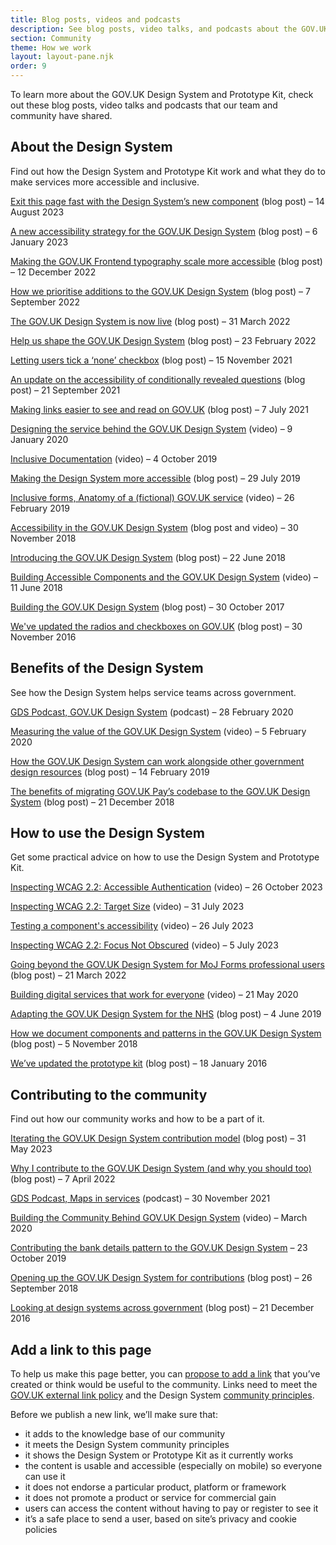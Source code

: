 ```yaml
---
title: Blog posts, videos and podcasts
description: See blog posts, video talks, and podcasts about the GOV.UK Design System and Prototype Kit
section: Community
theme: How we work
layout: layout-pane.njk
order: 9
---
```


To learn more about the GOV.UK Design System and Prototype Kit, check out these blog posts, video talks and podcasts that our team and community have shared.

## About the Design System

Find out how the Design System and Prototype Kit work and what they do to make services more accessible and inclusive.

[Exit this page fast with the Design System’s new component](https://designnotes.blog.gov.uk/2023/08/14/exit-this-page-fast-with-the-design-systems-new-component/) (blog post) – 14 August 2023

[A new accessibility strategy for the GOV.UK Design System](https://accessibility.blog.gov.uk/2023/01/06/a-new-accessibility-strategy-for-the-gov-uk-design-system/) (blog post) – 6 January 2023

[Making the GOV.UK Frontend typography scale more accessible](https://designnotes.blog.gov.uk/2022/12/12/making-the-gov-uk-frontend-typography-scale-more-accessible/) (blog post) – 12 December 2022

[How we prioritise additions to the GOV.UK Design System](https://designnotes.blog.gov.uk/2022/09/07/how-we-prioritise-additions-to-the-gov-uk-design-system/) (blog post) – 7 September 2022

[The GOV.UK Design System is now live](https://gds.blog.gov.uk/2022/03/31/the-gov-uk-design-system-is-now-live/) (blog post) – 31 March 2022

[Help us shape the GOV.UK Design System](https://designnotes.blog.gov.uk/2022/02/23/help-us-shape-the-gov-uk-design-system/) (blog post) – 23 February 2022

[Letting users tick a ‘none’ checkbox](https://designnotes.blog.gov.uk/2021/11/15/letting-users-tick-a-none-checkbox/) (blog post) – 15 November 2021

[An update on the accessibility of conditionally revealed questions](https://accessibility.blog.gov.uk/2021/09/21/an-update-on-the-accessibility-of-conditionally-revealed-questions/) (blog post) – 21 September 2021

[Making links easier to see and read on GOV.UK](https://designnotes.blog.gov.uk/2021/07/07/making-links-easier-to-see-and-read-on-gov-uk/) (blog post) – 7 July 2021

[Designing the service behind the GOV.UK Design System](https://www.youtube.com/watch?v=kOXt36nIVPQ) (video) – 9 January 2020

[Inclusive Documentation](https://www.youtube.com/watch?v=dZOf973QzmE) (video) – 4 October 2019

[Making the Design System more accessible](https://designnotes.blog.gov.uk/2019/07/29/weve-made-the-gov-uk-design-system-more-accessible/) (blog post) – 29 July 2019

[Inclusive forms, Anatomy of a (fictional) GOV.UK service](https://www.youtube.com/watch?v=JHaLzm-FGsc) (video) – 26 February 2019

[Accessibility in the GOV.UK Design System](https://nickcolley.co.uk/2018/11/16/accessibility-in-the-govuk-design-system/) (blog post and video) – 30 November 2018

[Introducing the GOV.UK Design System](https://gds.blog.gov.uk/2018/06/22/introducing-the-gov-uk-design-system/) (blog post) – 22 June 2018

[Building Accessible Components and the GOV.UK Design System](https://www.youtube.com/watch?v=wprWuTvhec4) (video) – 11 June 2018

[Building the GOV.UK Design System](https://gds.blog.gov.uk/2017/10/30/building-the-gov-uk-design-system/) (blog post) – 30 October 2017

[We've updated the radios and checkboxes on GOV.UK](https://designnotes.blog.gov.uk/2016/11/30/weve-updated-the-radios-and-checkboxes-on-gov-uk/) (blog post) – 30 November 2016

## Benefits of the Design System

See how the Design System helps service teams across government.

[GDS Podcast, GOV.UK Design System](https://gds.blog.gov.uk/2020/02/28/podcast-gov-uk-design-system/) (podcast) – 28 February 2020

[Measuring the value of the GOV.UK Design System](https://www.youtube.com/watch?v=eSkVtSEAe98) (video) – 5 February 2020

[How the GOV.UK Design System can work alongside other government design resources](https://designnotes.blog.gov.uk/2019/02/14/how-the-gov-uk-design-system-can-work-alongside-other-government-design-resources/) (blog post) – 14 February 2019

[The benefits of migrating GOV.UK Pay’s codebase to the GOV.UK Design System](https://technology.blog.gov.uk/2018/12/21/the-benefits-of-migrating-gov-uk-pays-codebase-to-the-gov-uk-design-system/) (blog post) – 21 December 2018

## How to use the Design System

Get some practical advice on how to use the Design System and Prototype Kit.

[Inspecting WCAG 2.2: Accessible Authentication](https://www.youtube.com/watch?v=9h5aLCS3wJQ) (video) – 26 October 2023

[Inspecting WCAG 2.2: Target Size](https://www.youtube.com/watch?v=91O_DzoLM3U) (video) – 31 July 2023

[Testing a component's accessibility](https://www.youtube.com/watch?v=C770bSvGr_E) (video) – 26 July 2023

[Inspecting WCAG 2.2: Focus Not Obscured](https://www.youtube.com/watch?v=_fi7SsSkBtM) (video) – 5 July 2023

[Going beyond the GOV.UK Design System for MoJ Forms professional users](https://designnotes.blog.gov.uk/2022/03/21/going-beyond-the-gov-uk-design-system-for-moj-forms-professional-users/) (blog post) – 21 March 2022

[Building digital services that work for everyone](https://www.youtube.com/watch?v=1cuZnBqQYKQ&feature=youtu.be) (video) – 21 May 2020

[Adapting the GOV.UK Design System for the NHS](https://gds.blog.gov.uk/2019/06/04/guest-post-adapting-the-gov-uk-design-system-for-the-nhs/) (blog post) – 4 June 2019

[How we document components and patterns in the GOV.UK Design System](https://designnotes.blog.gov.uk/2018/11/05/how-we-document-components-and-patterns-in-the-gov-uk-design-system/) (blog post) – 5 November 2018

[We’ve updated the prototype kit](https://designnotes.blog.gov.uk/2016/01/18/weve-updated-the-prototype-kit/) (blog post) – 18 January 2016

## Contributing to the community

Find out how our community works and how to be a part of it.

[Iterating the GOV.UK Design System contribution model](https://designnotes.blog.gov.uk/2023/05/31/iterating-the-gov-uk-design-system-contribution-model/) (blog post) – 31 May 2023

[Why I contribute to the GOV.UK Design System (and why you should too)](https://x-govuk.github.io/posts/contributing-to-govuk-design-system/) (blog post) – 7 April 2022

[GDS Podcast, Maps in services](https://gds.blog.gov.uk/2021/11/30/podcast-maps-in-services/) (podcast) – 30 November 2021

[Building the Community Behind GOV.UK Design System](https://www.youtube.com/watch?v=REAO9Uqx_ZE) (video) – March 2020

[Contributing the bank details pattern to the GOV.UK Design System](https://mojdigital.blog.gov.uk/2019/10/23/contributing-the-bank-details-pattern-to-the-gov-uk-design-system/) – 23 October 2019

[Opening up the GOV.UK Design System for contributions](https://designnotes.blog.gov.uk/2018/09/26/opening-up-the-gov-uk-design-system-for-contributions/) (blog post) – 26 September 2018

[Looking at design systems across government](https://designnotes.blog.gov.uk/2016/12/21/looking-at-design-systems-across-government/) (blog post) – 21 December 2016

## Add a link to this page

To help us make this page better, you can [propose to add a link](https://github.com/alphagov/govuk-design-system/edit/main/src/community/blogs-talks-podcasts/index.md) that you’ve created or think would be useful to the community. Links need to meet the [GOV.UK external link policy](https://www.gov.uk/guidance/content-design/links) and the Design System [community principles](/community/community-principles/).

Before we publish a new link, we’ll make sure that:

- it adds to the knowledge base of our community
- it meets the Design System community principles
- it shows the Design System or Prototype Kit as it currently works
- the content is usable and accessible (especially on mobile) so everyone can use it
- it does not endorse a particular product, platform or framework
- it does not promote a product or service for commercial gain
- users can access the content without having to pay or register to see it
- it’s a safe place to send a user, based on site’s privacy and cookie policies
